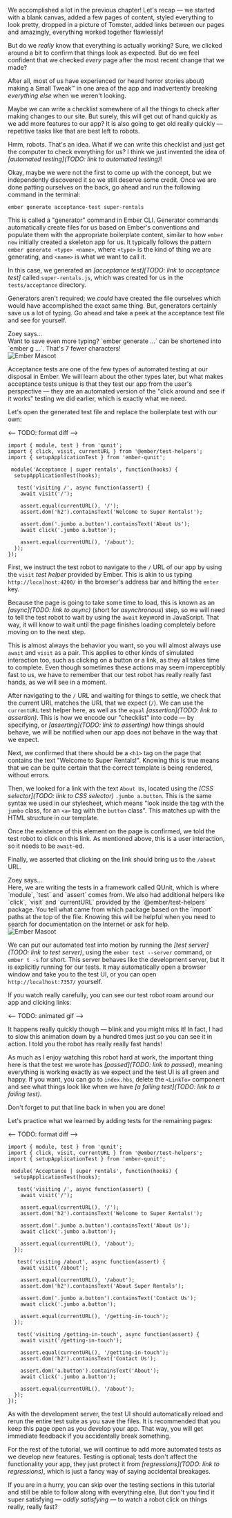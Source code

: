 We accomplished a lot in the previous chapter! Let's recap &mdash; we started with a blank canvas, added a few pages of content, styled everything to look pretty, dropped in a picture of Tomster, added links between our pages and amazingly, everything worked together flawlessly!

But do we _really_ know that everything is actually working? Sure, we clicked around a bit to confirm that things look as expected. But do we feel confident that we checked _every_ page after the most recent change that we made?

After all, most of us have experienced (or heard horror stories about) making a Small Tweak™ in one area of the app and inadvertently breaking _everything else_ when we weren't looking.

Maybe we can write a checklist somewhere of all the things to check after making changes to our site. But surely, this will get out of hand quickly as we add more features to our app? It is also going to get old really quickly &mdash; repetitive tasks like that are best left to robots.

Hmm, robots. That's an idea. What if we can write this checklist and just get the computer to check everything for us? I think we just invented the idea of *[automated testing](TODO: link to automated testing)*!

Okay, maybe we were not the first to come up with the concept, but we independently discovered it so we still deserve some credit. Once we are done patting ourselves on the back, go ahead and run the following command in the terminal:

```shell
ember generate acceptance-test super-rentals
```

This is called a "generator" command in Ember CLI. Generator commands automatically create files for us based on Ember's conventions and populate them with the appropriate boilerplate content, similar to how `ember new` initially created a skeleton app for us. It typically follows the pattern `ember generate <type> <name>`, where `<type>` is the kind of thing we are generating, and `<name>` is what we want to call it.

In this case, we generated an *[acceptance test][TODO: link to acceptance test]* called `super-rentals.js`, which was created for us in the `tests/acceptance` directory.

Generators aren't required; we _could_ have created the file ourselves which would have accomplished the exact same thing. But, generators certainly save us a lot of typing. Go ahead and take a peek at the acceptance test file and see for yourself.

<div class="cta">
  <div class="cta-note">
    <div class="cta-note-body">
      <div class="cta-note-heading">Zoey says...</div>
      <div class="cta-note-message">
        Want to save even more typing? `ember generate ...` can be shortened into `ember g ...`. That's 7 fewer characters!
      </div>
    </div>
    <img src="/images/mascots/zoey.png" role="presentation" alt="Ember Mascot">
  </div>
</div>

Acceptance tests are one of the few types of automated testing at our disposal in Ember. We will learn about the other types later, but what makes acceptance tests unique is that they test our app from the user's perspective &mdash; they are an automated version of the "click around and see if it works" testing we did earlier, which is exactly what we need.

Let's open the generated test file and replace the boilerplate test with our own:

<-- TODO: format diff -->
```
import { module, test } from 'qunit';
import { click, visit, currentURL } from '@ember/test-helpers';
import { setupApplicationTest } from 'ember-qunit';

 module('Acceptance | super rentals', function(hooks) {
  setupApplicationTest(hooks);

   test('visiting /', async function(assert) {
    await visit('/');

    assert.equal(currentURL(), '/');
    assert.dom('h2').containsText('Welcome to Super Rentals!');

    assert.dom('.jumbo a.button').containsText('About Us');
    await click('.jumbo a.button');

    assert.equal(currentURL(), '/about');
  });
});
```

First, we instruct the test robot to navigate to the `/` URL of our app by using the `visit` _test helper_ provided by Ember. This is akin to us typing `http://localhost:4200/` in the browser's address bar and hitting the `enter` key.

Because the page is going to take some time to load, this is known as an *[async](TODO: link to async)* (short for _asynchronous_) step, so we will need to tell the test robot to wait by using the `await` keyword in JavaScript. That way, it will know to wait until the page finishes loading completely before moving on to the next step.

This is almost always the behavior you want, so you will almost always use `await` and `visit` as a pair. This applies to other kinds of simulated interaction too, such as clicking on a button or a link, as they all takes time to complete. Even though sometimes these actions may seem imperceptibly fast to us, we have to remember that our test robot has really really fast hands, as we will see in a moment.

After navigating to the `/` URL and waiting for things to settle, we check that the current URL matches the URL that we expect (`/`). We can use the `currentURL` test helper here, as well as the `equal` *[assertion](TODO: link to assertion)*. This is how we encode our "checklist" into code &mdash; by specifying, or *[asserting](TODO: link to asserting)* how things should behave, we will be notified when our app does not behave in the way that we expect.

Next, we confirmed that there should be a `<h1>` tag on the page that contains the text "Welcome to Super Rentals!". Knowing this is true means that we can be quite certain that the correct template is being rendered, without errors.

Then, we looked for a link with the text `About Us`, located using the *[CSS selector](TODO: link to CSS selector)* `.jumbo a.button`. This is the same syntax we used in our stylesheet, which means "look inside the tag with the `jumbo` class, for an `<a>` tag with the `button` class". This matches up with the HTML structure in our template.

Once the existence of this element on the page is confirmed, we told the test robot to click on this link. As mentioned above, this is a user interaction, so it needs to be `await`-ed.

Finally, we asserted that clicking on the link should bring us to the `/about` URL.

<div class="cta">
  <div class="cta-note">
    <div class="cta-note-body">
      <div class="cta-note-heading">Zoey says...</div>
      <div class="cta-note-message">
        Here, we are writing the tests in a framework called QUnit, which is where `module`, `test` and `assert` comes from. We also had additional helpers like `click`, `visit` and `currentURL` provided by the `@ember/test-helpers` package. You tell what came from which package based on the `import` paths at the top of the file. Knowing this will be helpful when you need to search for documentation on the Internet or ask for help.
      </div>
    </div>
    <img src="/images/mascots/zoey.png" role="presentation" alt="Ember Mascot">
  </div>
</div>

We can put our automated test into motion by running the *[test server](TODO: link to test server)*, using the `ember test --server` command, or `ember t -s` for short. This server behaves like the development server, but it is explicitly running for our tests. It may automatically open a browser window and take you to the test UI, or you can open `http://localhost:7357/` yourself.

<!-- TODO: screenshot? -->

If you watch really carefully, you can see our test robot roam around our app and clicking links:

<-- TODO: animated gif -->

It happens really quickly though &mdash; blink and you might miss it! In fact, I had to slow this animation down by a hundred times just so you can see it in action. I told you the robot has really really fast hands!

As much as I enjoy watching this robot hard at work, the important thing here is that the test we wrote has *[passed](TODO: link to passed)*, meaning everything is working exactly as we expect and the test UI is all green and happy. If you want, you can go to `index.hbs`, delete the `<LinkTo>` component and see what things look like when we have *[a failing test](TODO: link to a failing test)*.

<!-- TODO: animated gif -->

Don't forget to put that line back in when you are done!

Let's practice what we learned by adding tests for the remaining pages:

<-- TODO: format diff -->
```
import { module, test } from 'qunit';
import { click, visit, currentURL } from '@ember/test-helpers';
import { setupApplicationTest } from 'ember-qunit';

 module('Acceptance | super rentals', function(hooks) {
  setupApplicationTest(hooks);

   test('visiting /', async function(assert) {
    await visit('/');

    assert.equal(currentURL(), '/');
    assert.dom('h2').containsText('Welcome to Super Rentals!');

    assert.dom('.jumbo a.button').containsText('About Us');
    await click('.jumbo a.button');

    assert.equal(currentURL(), '/about');
  });

   test('visiting /about', async function(assert) {
    await visit('/about');

    assert.equal(currentURL(), '/about');
    assert.dom('h2').containsText('About Super Rentals');

    assert.dom('.jumbo a.button').containsText('Contact Us');
    await click('.jumbo a.button');

    assert.equal(currentURL(), '/getting-in-touch');
  });

   test('visiting /getting-in-touch', async function(assert) {
    await visit('/getting-in-touch');

    assert.equal(currentURL(), '/getting-in-touch');
    assert.dom('h2').containsText('Contact Us');

    assert.dom('a.button').containsText('About');
    await click('.jumbo a.button');

    assert.equal(currentURL(), '/about');
  });
});
```

As with the development server, the test UI should automatically reload and rerun the entire test suite as you save the files. It is recommended that you keep this page open as you develop your app. That way, you will get immediate feedback if you accidentally break something.

For the rest of the tutorial, we will continue to add more automated tests as we develop new features. Testing is optional; tests don't affect the functionality your app, they just protect it from *[regressions](TODO: link to regressions)*, which is just a fancy way of saying accidental breakages.

If you are in a hurry, you can skip over the testing sections in this tutorial and still be able to follow along with everything else. But don't you find it super satisfying &mdash; _oddly satisfying_ &mdash; to watch a robot click on things really, really fast?
